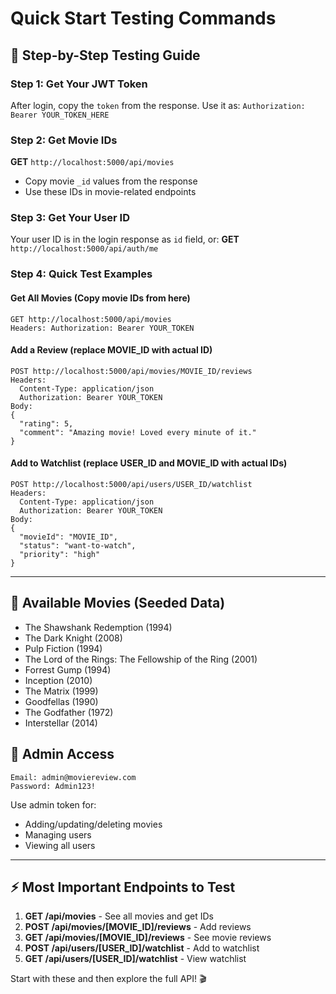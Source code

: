 # Quick Start Testing Commands

## 🚀 Step-by-Step Testing Guide

### Step 1: Get Your JWT Token

After login, copy the `token` from the response. Use it as: `Authorization: Bearer YOUR_TOKEN_HERE`

### Step 2: Get Movie IDs

**GET** `http://localhost:5000/api/movies`

- Copy movie `_id` values from the response
- Use these IDs in movie-related endpoints

### Step 3: Get Your User ID

Your user ID is in the login response as `id` field, or:
**GET** `http://localhost:5000/api/auth/me`

### Step 4: Quick Test Examples

#### Get All Movies (Copy movie IDs from here)

```
GET http://localhost:5000/api/movies
Headers: Authorization: Bearer YOUR_TOKEN
```

#### Add a Review (replace MOVIE_ID with actual ID)

```
POST http://localhost:5000/api/movies/MOVIE_ID/reviews
Headers:
  Content-Type: application/json
  Authorization: Bearer YOUR_TOKEN
Body:
{
  "rating": 5,
  "comment": "Amazing movie! Loved every minute of it."
}
```

#### Add to Watchlist (replace USER_ID and MOVIE_ID with actual IDs)

```
POST http://localhost:5000/api/users/USER_ID/watchlist
Headers:
  Content-Type: application/json
  Authorization: Bearer YOUR_TOKEN
Body:
{
  "movieId": "MOVIE_ID",
  "status": "want-to-watch",
  "priority": "high"
}
```

---

## 🎯 Available Movies (Seeded Data)

- The Shawshank Redemption (1994)
- The Dark Knight (2008)
- Pulp Fiction (1994)
- The Lord of the Rings: The Fellowship of the Ring (2001)
- Forrest Gump (1994)
- Inception (2010)
- The Matrix (1999)
- Goodfellas (1990)
- The Godfather (1972)
- Interstellar (2014)

## 🔑 Admin Access

```
Email: admin@moviereview.com
Password: Admin123!
```

Use admin token for:

- Adding/updating/deleting movies
- Managing users
- Viewing all users

---

## ⚡ Most Important Endpoints to Test

1. **GET /api/movies** - See all movies and get IDs
2. **POST /api/movies/[MOVIE_ID]/reviews** - Add reviews
3. **GET /api/movies/[MOVIE_ID]/reviews** - See movie reviews
4. **POST /api/users/[USER_ID]/watchlist** - Add to watchlist
5. **GET /api/users/[USER_ID]/watchlist** - View watchlist

Start with these and then explore the full API! 🎬
